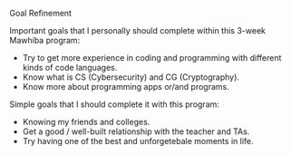 Goal Refinement

Important goals that I personally should complete within this 3-week Mawhiba program:

-	Try to get more experience in coding and programming with different kinds of code languages.
-	Know what is CS (Cybersecurity) and CG (Cryptography).
-	Know more about programming apps or/and programs.


Simple goals that I should complete it with this program:

-	Knowing my friends and colleges. 
-	Get a good / well-built relationship with the teacher and TAs.
-	Try having one of the best and unforgetebale moments in life.
